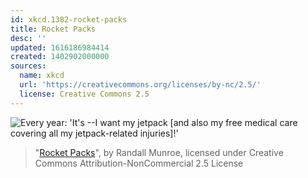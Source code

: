 ```yaml
---
id: xkcd.1382-rocket-packs
title: Rocket Packs
desc: ''
updated: 1616186984414
created: 1402902000000
sources:
  name: xkcd
  url: 'https://creativecommons.org/licenses/by-nc/2.5/'
  license: Creative Commons 2.5
---
```

![Every year: 'It's <year>--I want my jetpack \[and also my free medical care covering all my jetpack-related injuries\]!'](https://imgs.xkcd.com/comics/rocket_packs.png)
> "[Rocket Packs](https://xkcd.com/1382/)", by Randall Munroe, licensed under Creative Commons Attribution-NonCommercial 2.5 License
